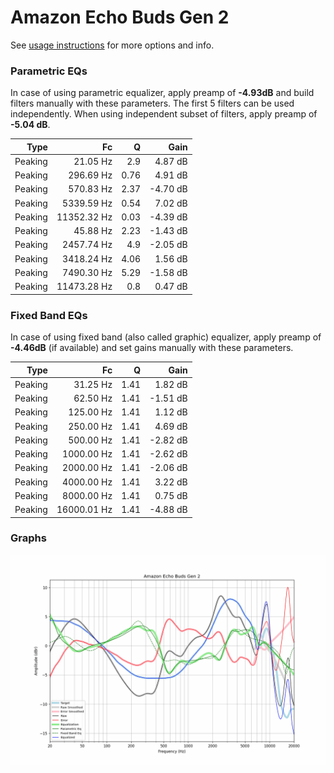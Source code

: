 # Amazon Echo Buds Gen 2
See [usage instructions](https://github.com/jaakkopasanen/AutoEq#usage) for more options and info.

### Parametric EQs
In case of using parametric equalizer, apply preamp of **-4.93dB** and build filters manually
with these parameters. The first 5 filters can be used independently.
When using independent subset of filters, apply preamp of **-5.04 dB**.

| Type    | Fc          |    Q | Gain     |
|--------:|------------:|-----:|---------:|
| Peaking | 21.05 Hz    | 2.9  | 4.87 dB  |
| Peaking | 296.69 Hz   | 0.76 | 4.91 dB  |
| Peaking | 570.83 Hz   | 2.37 | -4.70 dB |
| Peaking | 5339.59 Hz  | 0.54 | 7.02 dB  |
| Peaking | 11352.32 Hz | 0.03 | -4.39 dB |
| Peaking | 45.88 Hz    | 2.23 | -1.43 dB |
| Peaking | 2457.74 Hz  | 4.9  | -2.05 dB |
| Peaking | 3418.24 Hz  | 4.06 | 1.56 dB  |
| Peaking | 7490.30 Hz  | 5.29 | -1.58 dB |
| Peaking | 11473.28 Hz | 0.8  | 0.47 dB  |

### Fixed Band EQs
In case of using fixed band (also called graphic) equalizer, apply preamp of **-4.46dB**
(if available) and set gains manually with these parameters.

| Type    | Fc          |    Q | Gain     |
|--------:|------------:|-----:|---------:|
| Peaking | 31.25 Hz    | 1.41 | 1.82 dB  |
| Peaking | 62.50 Hz    | 1.41 | -1.51 dB |
| Peaking | 125.00 Hz   | 1.41 | 1.12 dB  |
| Peaking | 250.00 Hz   | 1.41 | 4.69 dB  |
| Peaking | 500.00 Hz   | 1.41 | -2.82 dB |
| Peaking | 1000.00 Hz  | 1.41 | -2.62 dB |
| Peaking | 2000.00 Hz  | 1.41 | -2.06 dB |
| Peaking | 4000.00 Hz  | 1.41 | 3.22 dB  |
| Peaking | 8000.00 Hz  | 1.41 | 0.75 dB  |
| Peaking | 16000.01 Hz | 1.41 | -4.88 dB |

### Graphs
![](./Amazon%20Echo%20Buds%20Gen%202.png)